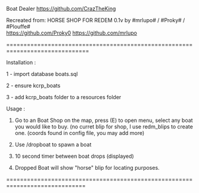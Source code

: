 Boat Dealer
https://github.com/CrazTheKing

Recreated from:
HORSE SHOP FOR REDEM 0.1v by #mrlupo# / #Proky# / #Plouffe#  
https://github.com/Proky0
https://github.com/mrlupo


==============================================================================

Installation :

1 - import database boats.sql

2 - ensure kcrp_boats

3 - add kcrp_boats folder to a resources folder


Usage : 

1. Go to an Boat Shop on the map, press (E) to open menu, select any boat you would like to buy.
(no curret blip for shop, I use redm_blips to create one. (coords found in config file, you may add more)

2. Use /dropboat to spawn a boat

3. 10 second timer between boat drops (displayed)

4. Dropped Boat will show "horse" blip for locating purposes.

=============================================================================
